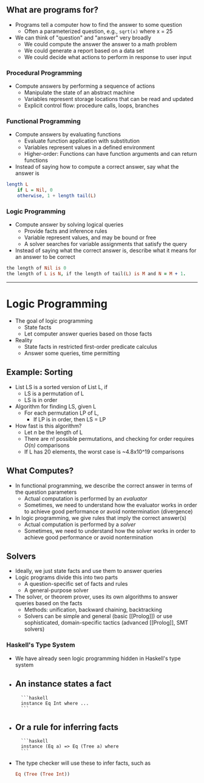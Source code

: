  ## What are programs for?
 - Programs tell a computer how to find the answer to some question
	 - Often a parameterized question, e.g., `sqrt(x)` where x = 25
 - We can think of "question" and "answer" very broadly
	 - We could compute the answer the answer to a math problem
	 - We could generate a report based on a data set
	 - We could decide what actions to perform in response to user input

### Procedural Programming
- Compute answers by performing a sequence of actions
	- Manipulate the state of an abstract machine
	- Variables represent storage locations that can be read and updated
	- Explicit control flow: procedure calls, loops, branches

### Functional Programming
- Compute answers by evaluating functions
	- Evaluate function application with substitution
	- Variables represent values in a defined environment
	- Higher-order: Functions can have function arguments and can return functions
- Instead of saying how to compute a correct answer, say what the answer is
```haskell
length L
	if L = Nil, 0
	otherwise, 1 + length tail(L)
```

### Logic Programming
- Compute answer by solving logical queries
	- Provide facts and inference rules
	- Variable represent values, and may be bound or free
	- A solver searches for variable assignments that satisfy the query
- Instead of saying what the correct answer is, describe what it means for an answer to be correct
```prolog
the length of Nil is 0
the length of L is N, if the length of tail(L) is M and N = M + 1.
```

---

# Logic Programming
- The goal of logic programming
	- State facts
	- Let computer answer queries based on those facts
- Reality
	- State facts in restricted first-order predicate calculus
	- Answer some queries, time permitting

## Example: Sorting

- List LS is a sorted version of List L, if
	- LS is a permutation of L
	- LS is in order
- Algorithm for finding LS, given L
	- For each permutation LP of L,
		- If LP is in order, then LS = LP
- How fast is this algorithm?
	- Let _n_ be the length of L
	- There are n! possible permutations, and checking for order requires _O(n)_ comparisons
	- If L has 20 elements, the worst case is ~4.8x10^19 comparisons

## What Computes?
- In functional programming, we describe the correct answer in terms of the question parameters
	- Actual computation is performed by an _evaluator_
	- Sometimes, we need to understand how the evaluator works in order to achieve good performance or avoid nontermination (divergence)
- In logic programming, we give rules that imply the correct answer(s)
	- Actual computation is performed by a _solver_
	- Sometimes, we need to understand how the solver works in order to achieve good performance or avoid nontermination

## Solvers
- Ideally, we just state facts and use them to answer queries
- Logic programs divide this into two parts
	- A question-specific set of facts and rules
	- A general-purpose solver
- The solver, or theorem prover, uses its own algorithms to answer queries based on the facts
	- Methods: unification, backward chaining, backtracking
	- Solvers can be simple and general (basic [[Prolog]]) or use sophisticated, domain-specific tactics (advanced [[Prolog]], SMT solvers)

### Haskell's Type System
- We have already seen logic programming hidden in Haskell's type system
- An instance states a fact
	- 
		```haskell
		instance Eq Int where ...
		```
- Or a rule for inferring facts
	- 
		```haskell
		instance (Eq a) => Eq (Tree a) where
		```
- The type checker will use these to infer facts, such as 
	```haskell
	Eq (Tree (Tree Int))
	```
	
